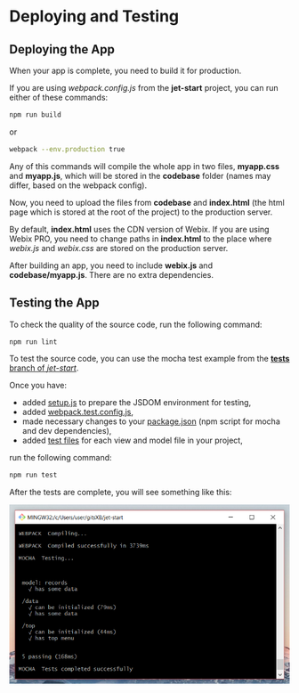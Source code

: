 # Deploying and Testing

## Deploying the App

When your app is complete, you need to build it for production.

If you are using _webpack.config.js_ from the **jet-start** project, you can run either of these commands:

```bash
npm run build
```

or

```bash
webpack --env.production true
```

Any of this commands will compile the whole app in two files, **myapp.css** and **myapp.js**, which will be stored in the **codebase** folder \(names may differ, based on the webpack config\).

Now, you need to upload the files from **codebase** and **index.html** \(the html page which is stored at the root of the project\) to the production server.

By default, **index.html** uses the CDN version of Webix. If you are using Webix PRO, you need to change paths in **index.html** to the place where _webix.js_ and _webix.css_ are stored on the production server.

After building an app, you need to include **webix.js** and **codebase/myapp.js**. There are no extra dependencies.

## Testing the App

To check the quality of the source code, run the following command:

```bash
npm run lint
```

To test the source code, you can use the mocha test example from the [**tests** branch of _jet-start_](https://github.com/webix-hub/jet-start/tree/tests).

Once you have:

* added [setup.js](https://github.com/webix-hub/jet-start/commit/da672f703808dd62be7267d76ff9dc9bc6580805#diff-81e799b66ac20327dd8a1b8bb1f5f802) to prepare the JSDOM environment for testing,
* added [webpack.test.config.js](https://github.com/webix-hub/jet-start/commit/da672f703808dd62be7267d76ff9dc9bc6580805#diff-7e9207f7db6729521af653acff794836),
* made necessary changes to your [package.json](https://github.com/webix-hub/jet-start/commit/da672f703808dd62be7267d76ff9dc9bc6580805#diff-b9cfc7f2cdf78a7f4b91a753d10865a2) \(npm script for mocha and dev dependencies\),
* added [test files](https://github.com/webix-hub/jet-start/tree/tests/tests) for each view and model file in your project,

run the following command:

```bash
npm run test
```

After the tests are complete, you will see something like this:

![Webix Jet with webpack-mocha tests that ran successfully](../.gitbook/assets/mocha.png)

